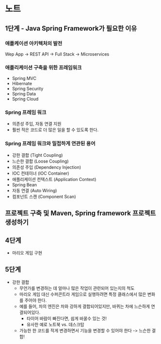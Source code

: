 # 노트

## 1단계 - Java Spring Framework가 필요한 이유 

### 애플케이션 아키텍처의 발전 
Wep App -> REST API -> Full Stack -> Microservices

### 애플리케이션 구축을 위한 프레임워크
* Spring MVC
* Hibernate
* Spring Security
* Spring Data
* Spring Cloud

### Spring 프레임 워크
* 의존성 주입, 자동 연결 지원
* 훨씬 적은 코드로 더 많은 일을 할 수 있도록 한다.

### Spring 프레임 워크와 밀접하게 연관된 용어
* 강한 결합 (Tight Coupling)
* 느슨한 결합 (Loose Coupling)
* 의존성 주입 (Dependency Injection)
* IOC 컨테이너 (IOC Container)
* 애플리케이션 컨텍스트 (Application Context)
* Spring Bean
* 자동 연결 (Auto Wiring)
* 컴포넌트 스캔 (Component Scan)

## 프로젝트 구축 및 Maven, Spring framework 프로젝트 생성하기

## 4단계
* 마리오 게임 구현

## 5단계
* 강한 결합
    * 무언가를 변경하는 데 얼마나 많은 작업이 관련되어 있는지의 척도
    * 마리오 게임 대신 수퍼콘트라 게임으로 실행하려면 특정 클래스에서 많은 변화를 주어야 한다.
    * 예를 들어, 차의 엔진은 차와 강하게 결합되어있지만, 바퀴는 차에 느슨하게 연결되어있다.
        * 타이어 바람이 빠진다면, 쉽게 바꿀수 있는 것!
        * 유사한 예로 노트북 vs. 데스크탑
    * 가능한 한 코드를 적게 변경하면서 기능을 변경할 수 있어야 한다 -> 느슨한 결합!